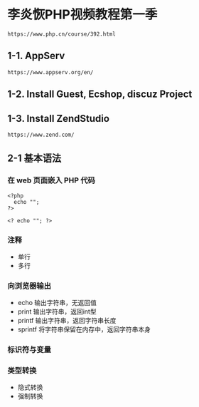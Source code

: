 # 李炎恢PHP视频教程第一季

```
https://www.php.cn/course/392.html
```

## 1-1. AppServ
```
https://www.appserv.org/en/
```

## 1-2. Install Guest, Ecshop, discuz Project

## 1-3. Install  ZendStudio
```
https://www.zend.com/
```

## 2-1 基本语法

### 在 web 页面嵌入 PHP 代码
```
<?php
  echo "";
?>

<? echo ""; ?>
```
### 注释
+ 单行
+ 多行

### 向浏览器输出

+ echo 输出字符串，无返回值
+ print 输出字符串，返回int型
+ printf 输出字符串，返回字符串长度
+ sprintf 将字符串保留在内存中，返回字符串本身

### 标识符与变量

### 类型转换
+ 隐式转换
+ 强制转换













